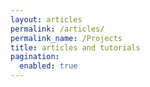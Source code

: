```yaml
---
layout: articles
permalink: /articles/
permalink_name: /Projects
title: articles and tutorials
pagination:
  enabled: true
---
```



